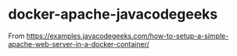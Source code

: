# docker-apache-javacodegeeks
From https://examples.javacodegeeks.com/how-to-setup-a-simple-apache-web-server-in-a-docker-container/
